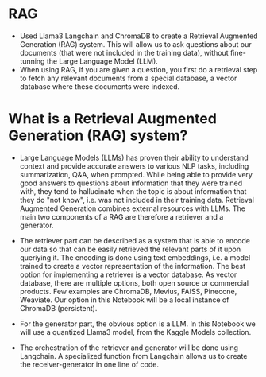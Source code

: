 # RAG
* Used Llama3 Langchain and ChromaDB to create a Retrieval Augmented Generation (RAG) system. This will allow us to ask questions about our documents (that were not included in the training data), without fine-tunning the Large Language Model (LLM).
* When using RAG, if you are given a question, you first do a retrieval step to fetch any relevant documents from a special database, a vector database where these documents were indexed.

# What is a Retrieval Augmented Generation (RAG) system?

* Large Language Models (LLMs) has proven their ability to understand context and provide accurate answers to various NLP tasks, including summarization, Q&A, when prompted. While being able to provide very good answers to questions about information that they were trained with, they tend to hallucinate when the topic is about information that they do "not know", i.e. was not included in their training data. Retrieval Augmented Generation combines external resources with LLMs. The main two components of a RAG are therefore a retriever and a generator.

* The retriever part can be described as a system that is able to encode our data so that can be easily retrieved the relevant parts of it upon queriying it. The encoding is done using text embeddings, i.e. a model trained to create a vector representation of the information. The best option for implementing a retriever is a vector database. As vector database, there are multiple options, both open source or commercial products. Few examples are ChromaDB, Mevius, FAISS, Pinecone, Weaviate. Our option in this Notebook will be a local instance of ChromaDB (persistent).

* For the generator part, the obvious option is a LLM. In this Notebook we will use a quantized Llama3 model, from the Kaggle Models collection.

* The orchestration of the retriever and generator will be done using Langchain. A specialized function from Langchain allows us to create the receiver-generator in one line of code.
